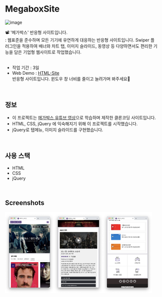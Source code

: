 # MegaboxSite
![image](https://github.com/SeoeunCho/MegaboxSite/blob/main/assets/img/screenshot/megabox_web01.png?raw=true)<br>

📽️ '메가박스' 반응형 사이트입니다.<br>
: 웹표준을 준수하며 모든 기기에 유연하게 대응하는 반응형 사이트입니다. Swiper 플러그인을 적용하여 배너와 차트 탭, 이미지 슬라이드, 동영상 등 다양하면서도 편리한 기능을 담은 기업형 웹사이트로 작업했습니다.<br>
<br>


- 작업 기간 : 3일
- Web Demo : [HTML-Site](https://seoeuncho.github.io/MegaboxSite/)
  <br>반응형 사이트입니다. 윈도우 창 너비를 줄이고 늘려가며 봐주세요🙏
<br>


## 정보
- 이 프로젝트는 [메가박스 유튜브 영상](https://wtss.tistory.com/category/%EC%82%AC%EC%9D%B4%ED%8A%B8%20%EC%A0%9C%EC%9E%91/03%20MEGABOX)으로 학습하며 제작한 클론코딩 사이트입니다.
- HTML, CSS, jQuery 에 익숙해지기 위해 이 프로젝트를 시작했습니다.
- jQuery로 탭메뉴, 이미지 슬라이드를 구현했습니다.
<br>


## 사용 스택
- HTML
- CSS
- jQuery
<br>


## Screenshots
<div style="display: flex;">
  <img src="https://github.com/SeoeunCho/MegaboxSite/blob/main/assets/img/screenshot/megabox_mobile01.png?raw=true" alt="image" width="32%" height="auto">
  <img src="https://github.com/SeoeunCho/MegaboxSite/blob/main/assets/img/screenshot/megabox_mobile02.png?raw=true" alt="image" width="32%" height="auto">
  <img src="https://github.com/SeoeunCho/MegaboxSite/blob/main/assets/img/screenshot/megabox_mobile03.png?raw=true" alt="image" width="32%" height="auto">
</div>
